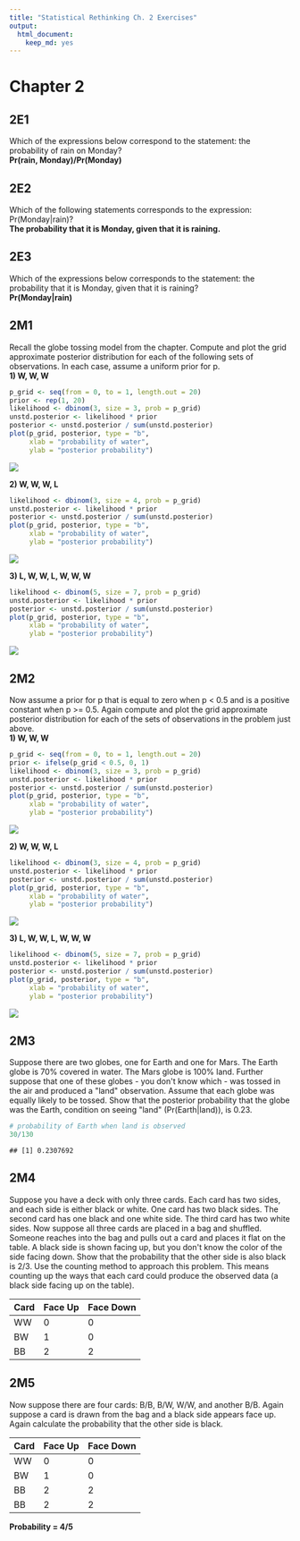 ```yaml
---
title: "Statistical Rethinking Ch. 2 Exercises"
output: 
  html_document: 
    keep_md: yes
---
```


# Chapter 2

## 2E1
Which of the expressions below correspond to the statement: the probability of rain on Monday?  
**Pr(rain, Monday)/Pr(Monday)**


## 2E2
Which of the following statements corresponds to the expression: Pr(Monday|rain)?  
**The probability that it is Monday, given that it is raining.**

## 2E3
Which of the expressions below corresponds to the statement: the probability that it is Monday, given that it is raining?  
**Pr(Monday|rain)**

## 2M1
Recall the globe tossing model from the chapter. Compute and plot the grid approximate posterior distribution for each of the following sets of observations. In each case, assume a uniform prior for p.  
**1) W, W, W**

```r
p_grid <- seq(from = 0, to = 1, length.out = 20)
prior <- rep(1, 20)
likelihood <- dbinom(3, size = 3, prob = p_grid)
unstd.posterior <- likelihood * prior
posterior <- unstd.posterior / sum(unstd.posterior)
plot(p_grid, posterior, type = "b",
     xlab = "probability of water", 
     ylab = "posterior probability")
```

![](Ch2_exercises_files/figure-html/unnamed-chunk-1-1.png)<!-- -->

**2) W, W, W, L**

```r
likelihood <- dbinom(3, size = 4, prob = p_grid)
unstd.posterior <- likelihood * prior
posterior <- unstd.posterior / sum(unstd.posterior)
plot(p_grid, posterior, type = "b",
     xlab = "probability of water", 
     ylab = "posterior probability")
```

![](Ch2_exercises_files/figure-html/unnamed-chunk-2-1.png)<!-- -->

**3) L, W, W, L, W, W, W**

```r
likelihood <- dbinom(5, size = 7, prob = p_grid)
unstd.posterior <- likelihood * prior
posterior <- unstd.posterior / sum(unstd.posterior)
plot(p_grid, posterior, type = "b",
     xlab = "probability of water", 
     ylab = "posterior probability")
```

![](Ch2_exercises_files/figure-html/unnamed-chunk-3-1.png)<!-- -->

## 2M2
Now assume a prior for p that is equal to zero when p < 0.5 and is a positive constant when p >= 0.5. Again compute and plot the grid approximate posterior distribution for each of the sets of observations in the problem just above.  
**1) W, W, W**

```r
p_grid <- seq(from = 0, to = 1, length.out = 20)
prior <- ifelse(p_grid < 0.5, 0, 1)
likelihood <- dbinom(3, size = 3, prob = p_grid)
unstd.posterior <- likelihood * prior
posterior <- unstd.posterior / sum(unstd.posterior)
plot(p_grid, posterior, type = "b",
     xlab = "probability of water", 
     ylab = "posterior probability")
```

![](Ch2_exercises_files/figure-html/unnamed-chunk-4-1.png)<!-- -->

**2) W, W, W, L**

```r
likelihood <- dbinom(3, size = 4, prob = p_grid)
unstd.posterior <- likelihood * prior
posterior <- unstd.posterior / sum(unstd.posterior)
plot(p_grid, posterior, type = "b",
     xlab = "probability of water", 
     ylab = "posterior probability")
```

![](Ch2_exercises_files/figure-html/unnamed-chunk-5-1.png)<!-- -->

**3) L, W, W, L, W, W, W**

```r
likelihood <- dbinom(5, size = 7, prob = p_grid)
unstd.posterior <- likelihood * prior
posterior <- unstd.posterior / sum(unstd.posterior)
plot(p_grid, posterior, type = "b",
     xlab = "probability of water", 
     ylab = "posterior probability")
```

![](Ch2_exercises_files/figure-html/unnamed-chunk-6-1.png)<!-- -->

## 2M3
Suppose there are two globes, one for Earth and one for Mars. The Earth globe is 70% covered in water. The Mars globe is 100% land. Further suppose that one of these globes - you don't know which - was tossed in the air and produced a "land" observation. Assume that each globe was equally likely to be tossed. Show that the posterior probability that the globe was the Earth, condition on seeing "land" (Pr(Earth|land)), is 0.23.

```r
# probability of Earth when land is observed
30/130
```

```
## [1] 0.2307692
```


## 2M4
Suppose you have a deck with only three cards. Each card has two sides, and each side is either black or white. One card has two black sides. The second card has one black and one white side. The third card has two white sides. Now suppose all three cards are placed in a bag and shuffled. Someone reaches into the bag and pulls out a card and places it flat on the table. A black side is shown facing up, but you don't know the color of the side facing down. Show that the probability that the other side is also black is 2/3. Use the counting method to approach this problem. This means counting up the ways that each card could produce the observed data (a black side facing up on the table).  

| Card | Face Up | Face Down | 
|------|---------|-----------|
| WW   | 0       | 0         | 
| BW   | 1       | 0         | 
| BB   | 2       | 2         |


## 2M5
Now suppose there are four cards: B/B, B/W, W/W, and another B/B. Again suppose a card is drawn from the bag and a black side appears face up. Again calculate the probability that the other side is black.

| Card | Face Up | Face Down |
|------|---------|-----------|
| WW   | 0       | 0         |
| BW   | 1       | 0         |
| BB   | 2       | 2         |
| BB   | 2       | 2         |

**Probability = 4/5**
